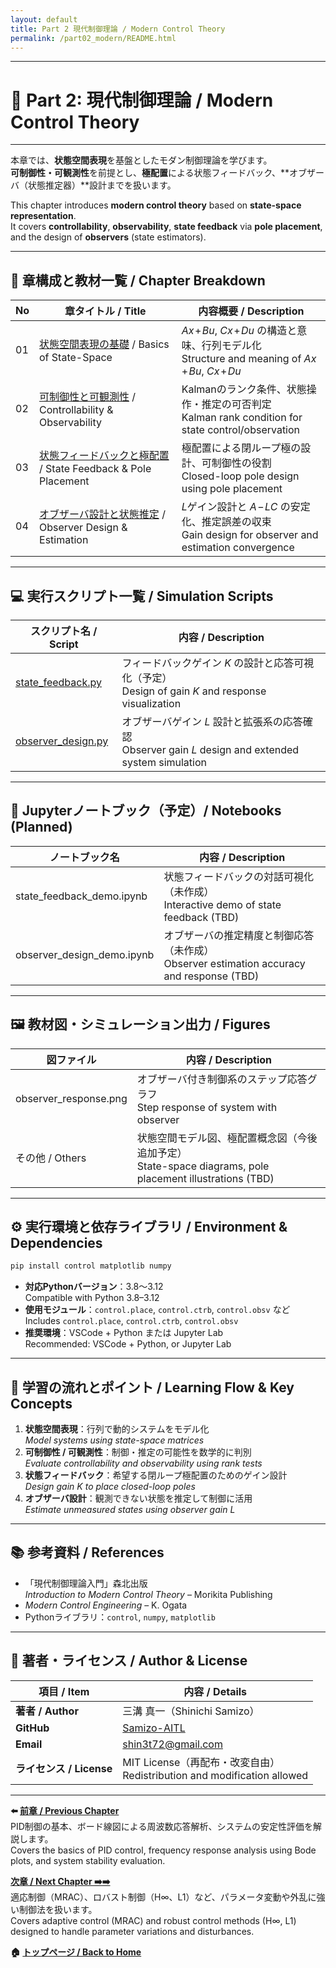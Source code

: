 ```yaml
---
layout: default
title: Part 2 現代制御理論 / Modern Control Theory
permalink: /part02_modern/README.html
---
```


---

# 🧠 Part 2: 現代制御理論 / Modern Control Theory

---

本章では、**状態空間表現**を基盤としたモダン制御理論を学びます。  
**可制御性・可観測性**を前提とし、**極配置**による状態フィードバック、**オブザーバ（状態推定器）**設計までを扱います。

This chapter introduces **modern control theory** based on **state-space representation**.  
It covers **controllability**, **observability**, **state feedback** via **pole placement**, and the design of **observers** (state estimators).

---

## 🧭 **章構成と教材一覧 / Chapter Breakdown**

| No | **章タイトル / Title** | **内容概要 / Description** |
|----|-------------------------|-----------------------------|
| 01 | [状態空間表現の基礎](https://samizo-aitl.github.io/EduController/part02_modern/theory/01_state_space.html) / Basics of State-Space | $Ax\!+\!Bu$, $Cx\!+\!Du$ の構造と意味、行列モデル化<br>Structure and meaning of $Ax\!+\!Bu$, $Cx\!+\!Du$ |
| 02 | [可制御性と可観測性](https://samizo-aitl.github.io/EduController/part02_modern/theory/02_controllability.html) / Controllability & Observability | Kalmanのランク条件、状態操作・推定の可否判定<br>Kalman rank condition for state control/observation |
| 03 | [状態フィードバックと極配置](https://samizo-aitl.github.io/EduController/part02_modern/theory/03_state_feedback.html) / State Feedback & Pole Placement | 極配置による閉ループ極の設計、可制御性の役割<br>Closed-loop pole design using pole placement |
| 04 | [オブザーバ設計と状態推定](https://samizo-aitl.github.io/EduController/part02_modern/theory/04_observer_design.html) / Observer Design & Estimation | $L$ゲイン設計と $A\!-\!LC$ の安定化、推定誤差の収束<br>Gain design for observer and estimation convergence |

---

## 💻 **実行スクリプト一覧 / Simulation Scripts**

| **スクリプト名 / Script** | **内容 / Description** |
|----------------------------|-------------------------|
| [state_feedback.py](https://samizo-aitl.github.io/EduController/part02_modern/simulation/state_feedback.py) | フィードバックゲイン $K$ の設計と応答可視化（予定）<br>Design of gain $K$ and response visualization |
| [observer_design.py](https://samizo-aitl.github.io/EduController/part02_modern/simulation/observer_design.py) | オブザーバゲイン $L$ 設計と拡張系の応答確認<br>Observer gain $L$ design and extended system simulation |

---

## 🧪 **Jupyterノートブック（予定）/ Notebooks (Planned)**

| **ノートブック名** | **内容 / Description** |
|--------------------|-------------------------|
| state_feedback_demo.ipynb | 状態フィードバックの対話可視化（未作成）<br>Interactive demo of state feedback (TBD) |
| observer_design_demo.ipynb | オブザーバの推定精度と制御応答（未作成）<br>Observer estimation accuracy and response (TBD) |

---

## 🖼️ **教材図・シミュレーション出力 / Figures**

| **図ファイル** | **内容 / Description** |
|----------------|-------------------------|
| observer_response.png | オブザーバ付き制御系のステップ応答グラフ<br>Step response of system with observer |
| その他 / Others | 状態空間モデル図、極配置概念図（今後追加予定）<br>State-space diagrams, pole placement illustrations (TBD) |

---

## ⚙️ **実行環境と依存ライブラリ / Environment & Dependencies**

```bash
pip install control matplotlib numpy
```

- **対応Pythonバージョン**：3.8〜3.12  
  Compatible with Python 3.8–3.12  
- **使用モジュール**：`control.place`, `control.ctrb`, `control.obsv` など  
  Includes `control.place`, `control.ctrb`, `control.obsv`  
- **推奨環境**：VSCode + Python または Jupyter Lab  
  Recommended: VSCode + Python, or Jupyter Lab

---

## 🧠 **学習の流れとポイント / Learning Flow & Key Concepts**

1. **状態空間表現**：行列で動的システムをモデル化  
   *Model systems using state-space matrices*  
2. **可制御性 / 可観測性**：制御・推定の可能性を数学的に判別  
   *Evaluate controllability and observability using rank tests*  
3. **状態フィードバック**：希望する閉ループ極配置のためのゲイン設計  
   *Design gain $K$ to place closed-loop poles*  
4. **オブザーバ設計**：観測できない状態を推定して制御に活用  
   *Estimate unmeasured states using observer gain $L$*

---

## 📚 **参考資料 / References**

- 「現代制御理論入門」森北出版  
  *Introduction to Modern Control Theory* – Morikita Publishing  
- *Modern Control Engineering* – K. Ogata  
- Pythonライブラリ：`control`, `numpy`, `matplotlib`

---

## 👤 **著者・ライセンス / Author & License**

| **項目 / Item** | **内容 / Details** |
|-----------------|--------------------|
| **著者 / Author** | 三溝 真一（Shinichi Samizo） |
| **GitHub** | [Samizo-AITL](https://github.com/Samizo-AITL) |
| **Email** | [shin3t72@gmail.com](mailto:shin3t72@gmail.com) |
| **ライセンス / License** | MIT License（再配布・改変自由）<br>Redistribution and modification allowed |

---

**⬅️ [前章 / Previous Chapter](https://samizo-aitl.github.io/EduController/part01_classical/)**  
PID制御の基本、ボード線図による周波数応答解析、システムの安定性評価を解説します。  
Covers the basics of PID control, frequency response analysis using Bode plots, and system stability evaluation.

**[次章 / Next Chapter ➡️➡️](https://samizo-aitl.github.io/EduController/part03_adaptive/)**  
適応制御（MRAC）、ロバスト制御（H∞、L1）など、パラメータ変動や外乱に強い制御法を扱います。  
Covers adaptive control (MRAC) and robust control methods (H∞, L1) designed to handle parameter variations and disturbances.

**🏠 [トップページ / Back to Home](https://samizo-aitl.github.io/EduController/)**
